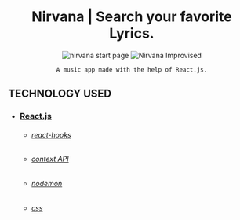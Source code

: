 
<h1 align="center">
  Nirvana | Search your favorite Lyrics.
</h1>

<div align="center">

![nirvana start page](https://user-images.githubusercontent.com/71606731/114492826-f6efa680-9c36-11eb-8635-ae341504a2f0.png)
![Nirvana Improvised](https://user-images.githubusercontent.com/71606731/114492853-0b33a380-9c37-11eb-9aca-9eacbc78115b.png)



    A music app made with the help of React.js.
    
</div>

## TECHNOLOGY USED

* ### [React.js](https://reactjs.org/)
    * ###### [react-hooks](https://reactjs.org/docs/hooks-intro.html/)
    * ###### [context API](https://reactjs.org/docs/context.html)
    * ###### [nodemon](https://www.npmjs.com/package/nodemon)
    * ###### [css](https://css-tricks.com/)
   

